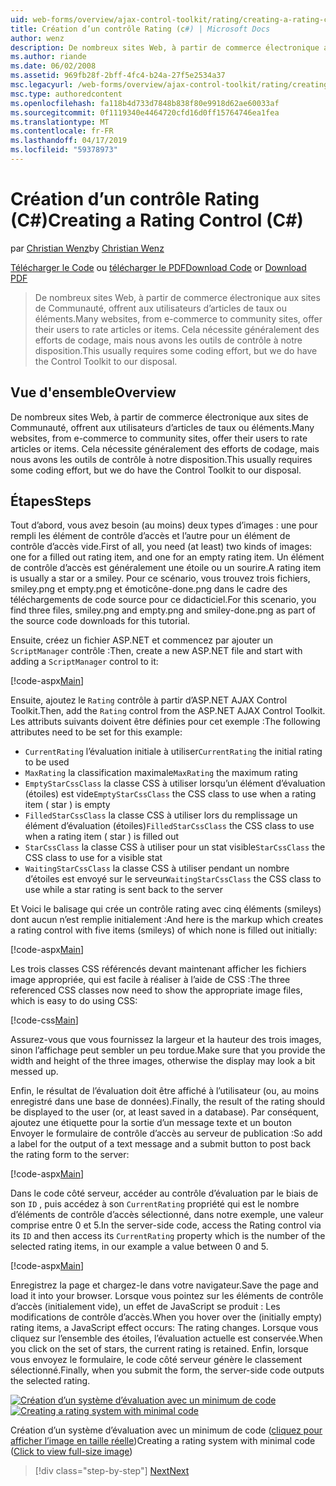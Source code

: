```yaml
---
uid: web-forms/overview/ajax-control-toolkit/rating/creating-a-rating-control-cs
title: Création d’un contrôle Rating (c#) | Microsoft Docs
author: wenz
description: De nombreux sites Web, à partir de commerce électronique aux sites de Communauté, offrent aux utilisateurs d’articles de taux ou éléments. Cela nécessite généralement des efforts de codage, mais nous avons le...
ms.author: riande
ms.date: 06/02/2008
ms.assetid: 969fb28f-2bff-4fc4-b24a-27f5e2534a37
msc.legacyurl: /web-forms/overview/ajax-control-toolkit/rating/creating-a-rating-control-cs
msc.type: authoredcontent
ms.openlocfilehash: fa118b4d733d7848b838f80e9918d62ae60033af
ms.sourcegitcommit: 0f1119340e4464720cfd16d0ff15764746ea1fea
ms.translationtype: MT
ms.contentlocale: fr-FR
ms.lasthandoff: 04/17/2019
ms.locfileid: "59378973"
---
```

# <a name="creating-a-rating-control-c"></a><span data-ttu-id="362f0-104">Création d’un contrôle Rating (C#)</span><span class="sxs-lookup"><span data-stu-id="362f0-104">Creating a Rating Control (C#)</span></span>

<span data-ttu-id="362f0-105">par [Christian Wenz](https://github.com/wenz)</span><span class="sxs-lookup"><span data-stu-id="362f0-105">by [Christian Wenz](https://github.com/wenz)</span></span>

<span data-ttu-id="362f0-106">[Télécharger le Code](http://download.microsoft.com/download/9/3/f/93f8daea-bebd-4821-833b-95205389c7d0/rating0.cs.zip) ou [télécharger le PDF](http://download.microsoft.com/download/2/d/c/2dc10e34-6983-41d4-9c08-f78f5387d32b/rating0CS.pdf)</span><span class="sxs-lookup"><span data-stu-id="362f0-106">[Download Code](http://download.microsoft.com/download/9/3/f/93f8daea-bebd-4821-833b-95205389c7d0/rating0.cs.zip) or [Download PDF](http://download.microsoft.com/download/2/d/c/2dc10e34-6983-41d4-9c08-f78f5387d32b/rating0CS.pdf)</span></span>

> <span data-ttu-id="362f0-107">De nombreux sites Web, à partir de commerce électronique aux sites de Communauté, offrent aux utilisateurs d’articles de taux ou éléments.</span><span class="sxs-lookup"><span data-stu-id="362f0-107">Many websites, from e-commerce to community sites, offer their users to rate articles or items.</span></span> <span data-ttu-id="362f0-108">Cela nécessite généralement des efforts de codage, mais nous avons les outils de contrôle à notre disposition.</span><span class="sxs-lookup"><span data-stu-id="362f0-108">This usually requires some coding effort, but we do have the Control Toolkit to our disposal.</span></span>


## <a name="overview"></a><span data-ttu-id="362f0-109">Vue d'ensemble</span><span class="sxs-lookup"><span data-stu-id="362f0-109">Overview</span></span>

<span data-ttu-id="362f0-110">De nombreux sites Web, à partir de commerce électronique aux sites de Communauté, offrent aux utilisateurs d’articles de taux ou éléments.</span><span class="sxs-lookup"><span data-stu-id="362f0-110">Many websites, from e-commerce to community sites, offer their users to rate articles or items.</span></span> <span data-ttu-id="362f0-111">Cela nécessite généralement des efforts de codage, mais nous avons les outils de contrôle à notre disposition.</span><span class="sxs-lookup"><span data-stu-id="362f0-111">This usually requires some coding effort, but we do have the Control Toolkit to our disposal.</span></span>

## <a name="steps"></a><span data-ttu-id="362f0-112">Étapes</span><span class="sxs-lookup"><span data-stu-id="362f0-112">Steps</span></span>

<span data-ttu-id="362f0-113">Tout d’abord, vous avez besoin (au moins) deux types d’images : une pour rempli les élément de contrôle d’accès et l’autre pour un élément de contrôle d’accès vide.</span><span class="sxs-lookup"><span data-stu-id="362f0-113">First of all, you need (at least) two kinds of images: one for a filled out rating item, and one for an empty rating item.</span></span> <span data-ttu-id="362f0-114">Un élément de contrôle d’accès est généralement une étoile ou un sourire.</span><span class="sxs-lookup"><span data-stu-id="362f0-114">A rating item is usually a star or a smiley.</span></span> <span data-ttu-id="362f0-115">Pour ce scénario, vous trouvez trois fichiers, smiley.png et empty.png et émoticône-done.png dans le cadre des téléchargements de code source pour ce didacticiel.</span><span class="sxs-lookup"><span data-stu-id="362f0-115">For this scenario, you find three files, smiley.png and empty.png and smiley-done.png as part of the source code downloads for this tutorial.</span></span>

<span data-ttu-id="362f0-116">Ensuite, créez un fichier ASP.NET et commencez par ajouter un `ScriptManager` contrôle :</span><span class="sxs-lookup"><span data-stu-id="362f0-116">Then, create a new ASP.NET file and start with adding a `ScriptManager` control to it:</span></span>

[!code-aspx[Main](creating-a-rating-control-cs/samples/sample1.aspx)]

<span data-ttu-id="362f0-117">Ensuite, ajoutez le `Rating` contrôle à partir d’ASP.NET AJAX Control Toolkit.</span><span class="sxs-lookup"><span data-stu-id="362f0-117">Then, add the `Rating` control from the ASP.NET AJAX Control Toolkit.</span></span> <span data-ttu-id="362f0-118">Les attributs suivants doivent être définies pour cet exemple :</span><span class="sxs-lookup"><span data-stu-id="362f0-118">The following attributes need to be set for this example:</span></span>

- <span data-ttu-id="362f0-119">`CurrentRating` l’évaluation initiale à utiliser</span><span class="sxs-lookup"><span data-stu-id="362f0-119">`CurrentRating` the initial rating to be used</span></span>
- <span data-ttu-id="362f0-120">`MaxRating` la classification maximale</span><span class="sxs-lookup"><span data-stu-id="362f0-120">`MaxRating` the maximum rating</span></span>
- <span data-ttu-id="362f0-121">`EmptyStarCssClass` la classe CSS à utiliser lorsqu’un élément d’évaluation (étoiles) est vide</span><span class="sxs-lookup"><span data-stu-id="362f0-121">`EmptyStarCssClass` the CSS class to use when a rating item ( star ) is empty</span></span>
- <span data-ttu-id="362f0-122">`FilledStarCssClass` la classe CSS à utiliser lors du remplissage un élément d’évaluation (étoiles)</span><span class="sxs-lookup"><span data-stu-id="362f0-122">`FilledStarCssClass` the CSS class to use when a rating item ( star ) is filled out</span></span>
- <span data-ttu-id="362f0-123">`StarCssClass` la classe CSS à utiliser pour un stat visible</span><span class="sxs-lookup"><span data-stu-id="362f0-123">`StarCssClass` the CSS class to use for a visible stat</span></span>
- <span data-ttu-id="362f0-124">`WaitingStarCssClass` la classe CSS à utiliser pendant un nombre d’étoiles est envoyé sur le serveur</span><span class="sxs-lookup"><span data-stu-id="362f0-124">`WaitingStarCssClass` the CSS class to use while a star rating is sent back to the server</span></span>

<span data-ttu-id="362f0-125">Et Voici le balisage qui crée un contrôle rating avec cinq éléments (smileys) dont aucun n’est remplie initialement :</span><span class="sxs-lookup"><span data-stu-id="362f0-125">And here is the markup which creates a rating control with five items (smileys) of which none is filled out initially:</span></span>

[!code-aspx[Main](creating-a-rating-control-cs/samples/sample2.aspx)]

<span data-ttu-id="362f0-126">Les trois classes CSS référencés devant maintenant afficher les fichiers image appropriée, qui est facile à réaliser à l’aide de CSS :</span><span class="sxs-lookup"><span data-stu-id="362f0-126">The three referenced CSS classes now need to show the appropriate image files, which is easy to do using CSS:</span></span>

[!code-css[Main](creating-a-rating-control-cs/samples/sample3.css)]

<span data-ttu-id="362f0-127">Assurez-vous que vous fournissez la largeur et la hauteur des trois images, sinon l’affichage peut sembler un peu tordue.</span><span class="sxs-lookup"><span data-stu-id="362f0-127">Make sure that you provide the width and height of the three images, otherwise the display may look a bit messed up.</span></span>

<span data-ttu-id="362f0-128">Enfin, le résultat de l’évaluation doit être affiché à l’utilisateur (ou, au moins enregistré dans une base de données).</span><span class="sxs-lookup"><span data-stu-id="362f0-128">Finally, the result of the rating should be displayed to the user (or, at least saved in a database).</span></span> <span data-ttu-id="362f0-129">Par conséquent, ajoutez une étiquette pour la sortie d’un message texte et un bouton Envoyer le formulaire de contrôle d’accès au serveur de publication :</span><span class="sxs-lookup"><span data-stu-id="362f0-129">So add a label for the output of a text message and a submit button to post back the rating form to the server:</span></span>

[!code-aspx[Main](creating-a-rating-control-cs/samples/sample4.aspx)]

<span data-ttu-id="362f0-130">Dans le code côté serveur, accéder au contrôle d’évaluation par le biais de son `ID` , puis accédez à son `CurrentRating` propriété qui est le nombre d’éléments de contrôle d’accès sélectionné, dans notre exemple, une valeur comprise entre 0 et 5.</span><span class="sxs-lookup"><span data-stu-id="362f0-130">In the server-side code, access the Rating control via its `ID` and then access its `CurrentRating` property which is the number of the selected rating items, in our example a value between 0 and 5.</span></span>

[!code-aspx[Main](creating-a-rating-control-cs/samples/sample5.aspx)]

<span data-ttu-id="362f0-131">Enregistrez la page et chargez-le dans votre navigateur.</span><span class="sxs-lookup"><span data-stu-id="362f0-131">Save the page and load it into your browser.</span></span> <span data-ttu-id="362f0-132">Lorsque vous pointez sur les éléments de contrôle d’accès (initialement vide), un effet de JavaScript se produit : Les modifications de contrôle d’accès.</span><span class="sxs-lookup"><span data-stu-id="362f0-132">When you hover over the (initially empty) rating items, a JavaScript effect occurs: The rating changes.</span></span> <span data-ttu-id="362f0-133">Lorsque vous cliquez sur l’ensemble des étoiles, l’évaluation actuelle est conservée.</span><span class="sxs-lookup"><span data-stu-id="362f0-133">When you click on the set of stars, the current rating is retained.</span></span> <span data-ttu-id="362f0-134">Enfin, lorsque vous envoyez le formulaire, le code côté serveur génère le classement sélectionné.</span><span class="sxs-lookup"><span data-stu-id="362f0-134">Finally, when you submit the form, the server-side code outputs the selected rating.</span></span>


<span data-ttu-id="362f0-135">[![Création d’un système d’évaluation avec un minimum de code](creating-a-rating-control-cs/_static/image2.png)](creating-a-rating-control-cs/_static/image1.png)</span><span class="sxs-lookup"><span data-stu-id="362f0-135">[![Creating a rating system with minimal code](creating-a-rating-control-cs/_static/image2.png)](creating-a-rating-control-cs/_static/image1.png)</span></span>

<span data-ttu-id="362f0-136">Création d’un système d’évaluation avec un minimum de code ([cliquez pour afficher l’image en taille réelle](creating-a-rating-control-cs/_static/image3.png))</span><span class="sxs-lookup"><span data-stu-id="362f0-136">Creating a rating system with minimal code ([Click to view full-size image](creating-a-rating-control-cs/_static/image3.png))</span></span>

> [!div class="step-by-step"]
> [<span data-ttu-id="362f0-137">Next</span><span class="sxs-lookup"><span data-stu-id="362f0-137">Next</span></span>](creating-a-rating-control-vb.md)

